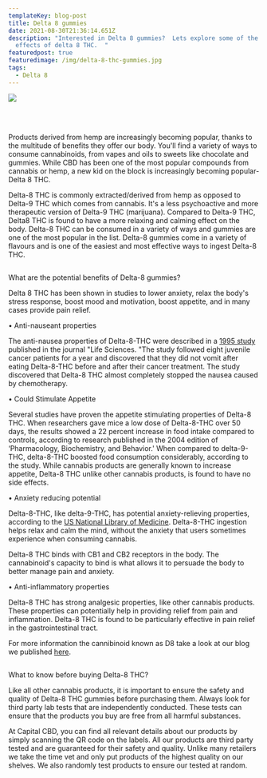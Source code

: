 ```yaml
---
templateKey: blog-post
title: Delta 8 gummies
date: 2021-08-30T21:36:14.651Z
description: "Interested in Delta 8 gummies?  Lets explore some of the possible
  effects of delta 8 THC.  "
featuredpost: true
featuredimage: /img/delta-8-thc-gummies.jpg
tags:
  - Delta 8
---
```

![](/img/delta-8-thc-gummies.jpg)

<br><br>

Products derived from hemp are increasingly becoming popular, thanks to the multitude of benefits they offer our body. You'll find a variety of ways to consume cannabinoids, from vapes and oils to sweets like chocolate and gummies. While CBD has been one of the most popular compounds from cannabis or hemp, a new kid on the block is increasingly becoming popular- Delta 8 THC.

Delta-8 THC is commonly extracted/derived from hemp as opposed to Delta-9 THC which comes from cannabis. It's a less psychoactive and more therapeutic version of Delta-9 THC (marijuana). Compared to Delta-9 THC, Delta8 THC is found to have a more relaxing and calming effect on the body. 
Delta-8 THC can be consumed in a variety of ways and gummies are one of the most popular in the list. Delta-8 gummies come in a variety of flavours and is one of the easiest and most effective ways to ingest Delta-8 THC. 

## 
What are the potential benefits of Delta-8 gummies?

 
Delta 8 THC has been shown in studies to lower anxiety, relax the body's stress response, boost mood and motivation, boost appetite, and in many cases provide pain relief.

•	Anti-nauseant properties

The anti-nausea properties of Delta-8-THC were described in a [1995 study](https://www.sciencedirect.com/science/article/abs/pii/002432059500194B?via%3Dihubhttps://www.sciencedirect.com/science/article/abs/pii/002432059500194B?via%3Dihub) published in the journal "Life Sciences. "The study followed eight juvenile cancer patients for a year and discovered that they did not vomit after eating Delta-8-THC before and after their cancer treatment. The study discovered that Delta-8 THC almost completely stopped the nausea caused by chemotherapy. 

•	Could Stimulate Appetite 

Several studies have proven the appetite stimulating properties of Delta-8 THC. When researchers gave mice a low dose of Delta-8-THC over 50 days, the results showed a 22 percent increase in food intake compared to controls, according to research published in the 2004 edition of ‘Pharmacology, Biochemistry, and Behavior.' When compared to delta-9-THC, delta-8-THC boosted food consumption considerably, according to the study. While cannabis products are generally known to increase appetite, Delta-8 THC unlike other cannabis products, is found to have no side effects.

 •	Anxiety reducing potential

Delta-8-THC, like delta-9-THC, has potential anxiety-relieving properties, according to the [US National Library of Medicine](https://pubchem.ncbi.nlm.nih.gov/compound/delta8-THC). Delta-8-THC ingestion helps relax and calm the mind, without the anxiety that users sometimes experience when consuming cannabis.

 Delta-8 THC binds with CB1 and CB2 receptors in the body. The cannabinoid's capacity to bind is what allows it to persuade the body to better manage pain and anxiety.

•	Anti-inflammatory properties

 Delta-8 THC has strong analgesic properties, like other cannabis products. These properties can potentially help in providing relief from pain and inflammation. Delta-8 THC is found to be particularly effective in pain relief in the gastrointestinal tract.

For more information the cannibinoid known as D8 take a look at our blog we published [here](https://capitalamericanshaman.com/blog/delta-8/).

##  
What to know before buying Delta-8 THC?

 
Like all other cannabis products, it is important to ensure the safety and quality of Delta-8 THC gummies before purchasing them. Always look for third party lab tests that are independently conducted. These tests can ensure that the products you buy are free from all harmful substances.

At Capital CBD, you can find all relevant details about our products by simply scanning the QR code on the labels. All our products are third party tested and are guaranteed for their safety and quality.  Unlike many retailers we take the time vet and only put products of the highest quality on our shelves.  We also randomly test products to ensure our tested at random.